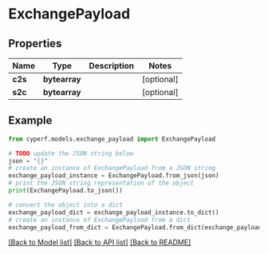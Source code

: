 # ExchangePayload


## Properties

Name | Type | Description | Notes
------------ | ------------- | ------------- | -------------
**c2s** | **bytearray** |  | [optional] 
**s2c** | **bytearray** |  | [optional] 

## Example

```python
from cyperf.models.exchange_payload import ExchangePayload

# TODO update the JSON string below
json = "{}"
# create an instance of ExchangePayload from a JSON string
exchange_payload_instance = ExchangePayload.from_json(json)
# print the JSON string representation of the object
print(ExchangePayload.to_json())

# convert the object into a dict
exchange_payload_dict = exchange_payload_instance.to_dict()
# create an instance of ExchangePayload from a dict
exchange_payload_from_dict = ExchangePayload.from_dict(exchange_payload_dict)
```
[[Back to Model list]](../README.md#documentation-for-models) [[Back to API list]](../README.md#documentation-for-api-endpoints) [[Back to README]](../README.md)


